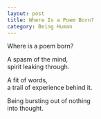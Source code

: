 ```yaml
---
layout: post
title: Where Is a Poem Born?
category: Being Human 
---
```


Where is a poem born?

A spasm of the mind,  
spirit leaking through.

A fit of words,  
a trail of experience behind it.

Being bursting out of nothing  
into thought.
